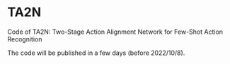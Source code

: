 # TA2N
Code of TA2N: Two-Stage Action Alignment Network for Few-Shot Action Recognition

The code will be published in a few days (before 2022/10/8).
